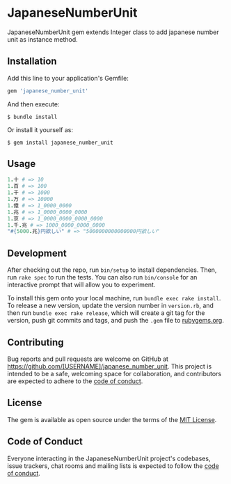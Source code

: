 # JapaneseNumberUnit

JapaneseNumberUnit gem extends Integer class to add japanese number unit as instance method.

## Installation

Add this line to your application's Gemfile:

```ruby
gem 'japanese_number_unit'
```

And then execute:

    $ bundle install

Or install it yourself as:

    $ gem install japanese_number_unit

## Usage

```ruby
1.十 # => 10
1.百 # => 100
1.千 # => 1000
1.万 # => 10000
1.億 # => 1_0000_0000
1.兆 # => 1_0000_0000_0000
1.京 # => 1_0000_0000_0000_0000
1.千.兆 # => 1000_0000_0000_0000
"#{5000.兆}円欲しい" # => "5000000000000000円欲しい"
```

## Development

After checking out the repo, run `bin/setup` to install dependencies. Then, run `rake spec` to run the tests. You can also run `bin/console` for an interactive prompt that will allow you to experiment.

To install this gem onto your local machine, run `bundle exec rake install`. To release a new version, update the version number in `version.rb`, and then run `bundle exec rake release`, which will create a git tag for the version, push git commits and tags, and push the `.gem` file to [rubygems.org](https://rubygems.org).

## Contributing

Bug reports and pull requests are welcome on GitHub at https://github.com/[USERNAME]/japanese_number_unit. This project is intended to be a safe, welcoming space for collaboration, and contributors are expected to adhere to the [code of conduct](https://github.com/[USERNAME]/japanese_number_unit/blob/master/CODE_OF_CONDUCT.md).


## License

The gem is available as open source under the terms of the [MIT License](https://opensource.org/licenses/MIT).

## Code of Conduct

Everyone interacting in the JapaneseNumberUnit project's codebases, issue trackers, chat rooms and mailing lists is expected to follow the [code of conduct](https://github.com/[USERNAME]/japanese_number_unit/blob/master/CODE_OF_CONDUCT.md).
